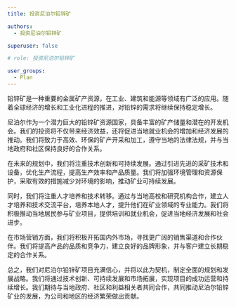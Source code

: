 ```yaml
---
title: 投资尼泊尔铅锌矿

authors:
  - 投资尼泊尔铅锌矿

superuser: false

# role: 投资尼泊尔铅锌矿

user_groups:
  - Plan
---
```


铅锌矿是一种重要的金属矿产资源，在工业、建筑和能源等领域有广泛的应用。随着全球经济的增长和工业化进程的推进，对铅锌的需求将继续保持稳定增长。
 
尼泊尔作为一个潜力巨大的铅锌矿资源国家，具备丰富的矿产储量和潜在的开发机会。我们的投资将不仅带来经济效益，还将促进当地就业机会的增加和经济发展的推动。我们将致力于高效、环保的矿产开采和加工，遵守当地的法律法规，并与当地政府和社区保持良好的合作关系。
 
在未来的规划中，我们将注重技术创新和可持续发展。通过引进先进的采矿技术和设备，优化生产流程，提高生产效率和产品质量。我们将加强环境管理和资源保护，采取有效的措施减少对环境的影响，推动矿业可持续发展。
 
同时，我们将注重人才培养和技术转移。通过与当地高校和研究机构合作，建立人才培养和技术交流平台，培养本地人才，提升他们在矿业领域的专业能力。我们将积极推动当地居民参与矿业项目，提供培训和就业机会，促进当地经济发展和社会进步。
 
在市场营销方面，我们将积极开拓国内外市场，寻找更广阔的销售渠道和合作伙伴。我们将提高产品的品质和竞争力，建立良好的品牌形象，并与客户建立长期稳定的合作关系。
 
总之，我们对尼泊尔铅锌矿项目充满信心，并将以此为契机，制定全面的规划和发展战略。我们将通过技术创新、可持续发展和市场拓展，实现项目的成功运营和持续增长。我们期待与当地政府、社区和利益相关者共同合作，共同推动尼泊尔铅锌矿业的发展，为公司和地区的经济繁荣做出贡献。